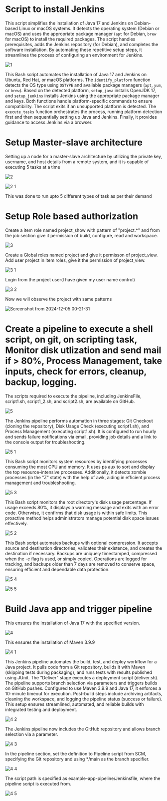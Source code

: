 # Script to install Jenkins

This script simplifies the installation of Java 17 and Jenkins on Debian-based Linux or macOS systems. It detects the operating system (Debian or macOS) and uses the appropriate package manager (`apt` for Debian, `brew` for macOS) to install the required packages. The script handles prerequisites, adds the Jenkins repository (for Debian), and completes the software installation. By automating these repetitive setup steps, it streamlines the process of configuring an environment for Jenkins.

![1](https://github.com/user-attachments/assets/869af7c8-2be9-46b8-ac6a-6b5ffb673450)

This Bash script automates the installation of Java 17 and Jenkins on Ubuntu, Red Hat, or macOS platforms. The `identify_platform` function detects the OS type using `OSTYPE` and available package managers (`apt`, `yum`, or `brew`). Based on the detected platform, `setup_java` installs OpenJDK 17, and `setup_jenkins` installs Jenkins using the appropriate package manager and keys. Both functions handle platform-specific commands to ensure compatibility. The script exits if an unsupported platform is detected. The `execute_tasks` function orchestrates the process, running platform detection first and then sequentially setting up Java and Jenkins. Finally, it provides guidance to access Jenkins via a browser.

# Setup Master-slave architecture
Setting up a node for a master-slave architecture by utilizing the private key, username, and host details from a remote system, and it is capable of executing 5 tasks at a time

![2](https://github.com/user-attachments/assets/7655d6e1-9d87-4467-b9f5-bf5b3da62d23)

![2 1](https://github.com/user-attachments/assets/eaceac1a-ca76-4dd4-969b-03eeceb926d9)

This was done to run upto 5 different types of task as per their demand

# Setup Role based authorization
Create a item role named project_show with pattern of "project.*" and from the job section give it permission of build, configure, read and workspace.

![3](https://github.com/user-attachments/assets/639826f8-4a95-4fb7-945c-7a75dc23a2a7)

Create a Global roles named project and give it permisson of project_view. Add user project in item roles, give it the permission of project_view.

![3 1](https://github.com/user-attachments/assets/e2be156a-a56c-42d0-8fbf-1b9d13c7b41c)

Login from the project user(I have given my user name control)

![3 2](https://github.com/user-attachments/assets/63a258bb-e4f9-4e7b-930b-263bdd8dfe4e)

Now we will observe the project with same patterns

![Screenshot from 2024-12-05 00-21-31](https://github.com/user-attachments/assets/f5b067e2-9e70-43b2-bdf7-30f7f721e873)

# Create a pipeline to execute a shell script, on git, on scripting task, Monitor disk utlization and send mail if > 80%, Process Management, take inputs, check for errors, cleanup, backup, logging.

The scripts required to execute the pipeline, including JenkinsFile, script1.sh, script1_2.sh, and script2.sh, are available on GitHub.

![5](https://github.com/user-attachments/assets/134af8e8-a160-4bd1-bf75-1c8339ecb224)

The Jenkins pipeline performs automation in three stages: Git Checkout (cloning the repository), Disk Usage Check (executing script1.sh), and Process Management (executing script1.sh). It is configured to run hourly and sends failure notifications via email, providing job details and a link to the console output for troubleshooting.

![5 1](https://github.com/user-attachments/assets/cb96ce5c-e335-42c1-b332-247afde2579e)

This Bash script monitors system resources by identifying processes consuming the most CPU and memory. It uses ps aux to sort and display the top resource-intensive processes. Additionally, it detects zombie processes (in the "Z" state) with the help of awk, aiding in efficient process management and troubleshooting.

![5 3](https://github.com/user-attachments/assets/049f6afc-aebd-4e70-a98c-9331b15362c0)

This Bash script monitors the root directory's disk usage percentage. If usage exceeds 80%, it displays a warning message and exits with an error code. Otherwise, it confirms that disk usage is within safe limits. This proactive method helps administrators manage potential disk space issues effectively.

![5 2](https://github.com/user-attachments/assets/169e521d-8a54-4751-a13c-3e1aff0d1b03)

This Bash script automates backups with optional compression. It accepts source and destination directories, validates their existence, and creates the destination if necessary. Backups are uniquely timestamped, compressed when the -c flag is used, or simply copied. Operations are logged for tracking, and backups older than 7 days are removed to conserve space, ensuring efficient and dependable data protection.

![5 4](https://github.com/user-attachments/assets/6149836b-7278-450b-acd2-e055e5c90387)

![5 5](https://github.com/user-attachments/assets/45478f23-8599-4cb9-abd5-957b3db00df0)

# Build Java app and trigger pipeline

This ensures the installation of Java 17 with the specified version.

![4](https://github.com/user-attachments/assets/fa6f4cd6-255e-47ce-93c5-6a861c73b84e)

This ensures the installation of Maven 3.9.9

![4 1](https://github.com/user-attachments/assets/b5a4a5c7-9e95-45c9-9b38-d1e9a652b08c)

This Jenkins pipeline automates the build, test, and deploy workflow for a Java project. It pulls code from a Git repository, builds it with Maven (skipping tests during packaging), and runs tests with results published using JUnit. The "Deliver" stage executes a deployment script (deliver.sh). The pipeline supports branch selection via parameters and triggers builds on GitHub pushes. Configured to use Maven 3.9.9 and Java 17, it enforces a 10-minute timeout for execution. Post-build steps include archiving artifacts, cleaning the workspace, and logging the pipeline status (success or failure). This setup ensures streamlined, automated, and reliable builds with integrated testing and deployment.

![4 2](https://github.com/user-attachments/assets/25144d28-95fa-48c1-a018-1de3b7d42146)

The Jenkins pipeline now includes the GitHub repository and allows branch selection via a parameter.

![4 3](https://github.com/user-attachments/assets/f0d554d6-13f1-4a04-8de7-8bbfedd822c2)

In the pipeline section, set the definition to Pipeline script from SCM, specifying the Git repository and using */main as the branch specifier.

![4 4](https://github.com/user-attachments/assets/6edc49ba-94c1-410a-a1b4-449e412f9da4)

The script path is specified as example-app-pipeline/Jenkinsfile, where the pipeline script is executed from.

![4 5](https://github.com/user-attachments/assets/f411fc03-7e31-4293-8c1c-79a6a6198af6)

